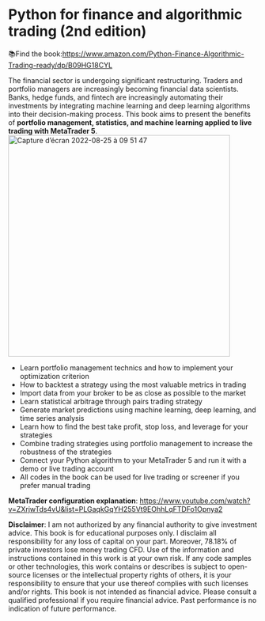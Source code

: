 # Python for finance and algorithmic trading (2nd edition)
📚Find the book:https://www.amazon.com/Python-Finance-Algorithmic-Trading-ready/dp/B09HG18CYL

The financial sector is undergoing significant restructuring. Traders and portfolio managers are increasingly becoming financial data scientists. Banks, hedge funds, and fintech are increasingly automating their investments by integrating machine learning and deep learning algorithms into their decision-making process. This book aims to present the benefits of **portfolio management, statistics, and machine learning applied to live trading with MetaTrader 5**.<img width="448" alt="Capture d’écran 2022-08-25 à 09 51 47" src="https://user-images.githubusercontent.com/82716153/186607432-d6734f1d-946b-426b-b6f4-e44c0e8679f3.png">



* Learn portfolio management technics and how to implement your optimization criterion
* How to backtest a strategy using the most valuable metrics in trading
* Import data from your broker to be as close as possible to the market
* Learn statistical arbitrage through pairs trading strategy
* Generate market predictions using machine learning, deep learning, and time series analysis
* Learn how to find the best take profit, stop loss, and leverage for your strategies
* Combine trading strategies using portfolio management to increase the robustness of the strategies
* Connect your Python algorithm to your MetaTrader 5 and run it with a demo or live trading account
* All codes in the book can be used for live trading or screener if you prefer manual trading


**MetaTrader configuration explanation**: https://www.youtube.com/watch?v=ZXrjwTds4vU&list=PLGaqkGqYH255Vt9EOhhLqFTDFo1Opnya2






**Disclaimer**: I am not authorized by any financial authority to give investment advice. This book is for educational purposes only. I disclaim all responsibility for any loss of capital on your part. Moreover, 78.18% of private investors lose money trading CFD. Use of the information and instructions contained in this work is at your own risk. If any code samples or other technologies, this work contains or describes is subject to open-source licenses or the intellectual property rights of others, it is your responsibility to ensure that your use thereof complies with such licenses and/or rights. This book is not intended as financial advice. Please consult a qualified professional if you require financial advice. Past performance is no indication of future performance.
